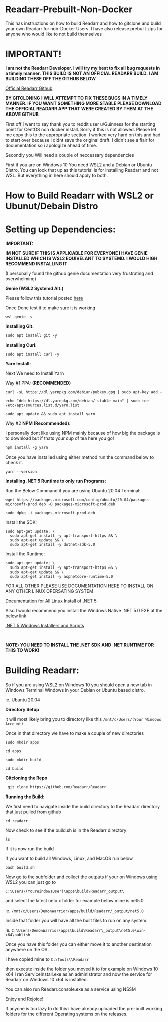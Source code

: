 # Readarr-Prebuilt-Non-Docker
This has instructions on how to build Readarr and how to gitclone and build your own Readarr for non-Docker Users. I have also release prebuilt zips for anyone who would like to not build themselves

# IMPORTANT!

**I am not the Readarr Developer. I will try my best to fix all bug requests in a timely manner.**
**THIS BUILD IS NOT AN OFFICIAL READARR BUILD. I AM BUILDING THESE OFF THE GITHUB BELOW**

[Official Readarr Github](https://github.com/Readarr/Readarr)

**BY GITCLONING**
**I WILL ATTEMPT TO FIX THESE BUGS IN A TIMELY MANNER. IF YOU WANT SOMETHING MORE STABLE PLEASE DOWNLOAD THE OFFICIAL READARR APP THAT WERE CREATED BY THEM AT THE ABOVE GITHUB**

First off i want to say thank you to reddit user u/Guinness for the starting point for CentOS non docker install. Sorry if this is not allowed. Please let me copy this to the appropriate section. I worked very hard on this and had to start over because i didnt save the original draft. I didn't see a flair for documentation so i apologize ahead of time.

Secondly you Will need a couple of neccessary dependencies

First if you are on Windows 10 You need WSL2 and a Debian or Ubuntu Distro. You can look that up as this tutorial is for installing Readarr and not WSL. But everything in here should apply to both.

# How to Build Readarr with WSL2 or Ubunut/Debain Distro

# Setting up Dependencies:

**IMPORTANT:**

**IM NOT SURE IF THIS IS APPLICABLE FOR EVERYONE I HAVE GENIE INSTALLED WHICH IS WSL2 EQUIVELANT TO SYSTEMD. I WOULD HIGH RECOMMEND INSTALLING IT**

(I personally found the github genie documentation very frustrating and overwhelming)

**Genie (WSL2 Systemd Alt.)**

Please follow this tutorial posted [here](https://gist.github.com/djfdyuruiry/6720faa3f9fc59bfdf6284ee1f41f950)

Once Done test it to make sure it is working

    wsl genie -s 

**Installing Git:**

    sudo apt install git -y

**Installing Curl:**

    sudo apt install curl -y

**Yarn Install:**

Next We need to Install Yarn

Way #1 PPA: **(RECOMMENDED)**

    curl -sL https://dl.yarnpkg.com/debian/pubkey.gpg | sudo apt-key add -
    
    echo "deb https://dl.yarnpkg.com/debian/ stable main" | sudo tee /etc/apt/sources.list.d/yarn.list
    
    sudo apt update && sudo apt install yarn

Way #2 **NPM (Recommended):**

I personally dont like using NPM mainly because of how big the package is to download but if thats your cup of tea here you go!

    npm install -g yarn

Once you have installed using either method run the command below to check it.

    yarn --version

**Installing .NET 5 Runtime to only run Programs:**

Run the Below Command if  you are using Ubuntu 20.04 Terminal:

    wget https://packages.microsoft.com/config/ubuntu/20.04/packages-microsoft-prod.deb -O packages-microsoft-prod.deb
    
    sudo dpkg -i packages-microsoft-prod.deb

Install the SDK:

    sudo apt-get update; \
      sudo apt-get install -y apt-transport-https && \
      sudo apt-get update && \
      sudo apt-get install -y dotnet-sdk-5.0

Install the Runtime:

    sudo apt-get update; \
      sudo apt-get install -y apt-transport-https && \
      sudo apt-get update && \
      sudo apt-get install -y aspnetcore-runtime-5.0

FOR ALL OTHER PLEASE USE DOCUMENTATION HERE TO INSTALL ON ANY OTHER LINUX OPERSATING SYSTEM

[Documentation for All Linux Install of .NET 5](https://docs.microsoft.com/en-us/dotnet/core/install/linux)

Also I would recommend you install the Windows Native .NET 5.0 EXE at the below link

[.NET 5 Windows Installers and Scripts](https://dotnet.microsoft.com/download/dotnet/5.0)

&#x200B;

**NOTE: YOU NEED TO INSTALL THE .NET SDK AND .NET RUNTIME FOR THIS TO WORK!**

# Building Readarr:

So if you are using WSL2 on Windows 10 you should open a new tab in Windows Terminal Windows in your Debian or Ubuntu based distro.

ie. Ubuntu 20.04

**Directory Setup**

it will most likely bring you to directory like this `/mnt/c/Users/(Your Windows Account)`

Once in that directory we have to make a couple of new directories

    sudo mkdir apps
    
    cd apps
    
    sudo mkdir build
    
    cd build

**Gitcloning the Repo**

     git clone https://github.com/Readarr/Readarr

**Running the Build:**

We first need to navigate inside the build directory to the Readarr directory that just pulled from github

    cd readarr

Now check to see if the build.sh is in the Readarr directory

    ls

If it is now run the build

If you want to build all Windows, Linux, and MacOS run below

    bash build.sh

Now go to the subfolder and collect the outputs if your on Windows using WSL2 you can just go to 

`C:\Users\(YourWindowsUser)\apps\build\Readarr_output\`

and select the latest netx.x folder for example below mine is net5.0

ie.  `/mnt/c/Users/DemonWarrior/apps/build/Readarr/_output/net5.0`

Inside that folder you will have all the built files to run on any system.

ie. `C:\Users\DemonWarrior\apps\build\Readarr\_output\net5.0\win-x64\publish`

Once you have this folder you can either move it to another destination anywhere on the OS.

I have copied mine to `C:\Tools\\Readarr`

then execute inside the folder you moved it to for example on Windows 10 x64 I ran ServiceInstall.exe as an administrator and now the service for Readarr on Windows 10 x64 is installed.

You can also run Readarr.console.exe as a service using NSSM

Enjoy and Rejoice!

If anyone is too lazy to do this i have already uploaded the pre-built working folders for the different Operating systems on the releases.
